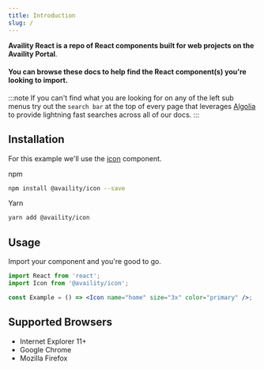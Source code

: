 ```yaml
---
title: Introduction
slug: /
---
```


**Availity React is a repo of React components built for web projects on the Availity Portal**.

#### You can browse these docs to help find the React component(s) you're looking to import.

:::note
If you can't find what you are looking for on any of the left sub menus try out the `search bar` at the top of every page that leverages [Algolia](https://www.algolia.com/) to provide lightning fast searches across all of our docs.
:::

## Installation

For this example we'll use the [icon](/components/icon) component.

npm

```bash
npm install @availity/icon --save
```

Yarn

```bash
yarn add @availity/icon
```

## Usage

Import your component and you're good to go.

```jsx
import React from 'react';
import Icon from '@availity/icon';

const Example = () => <Icon name="home" size="3x" color="primary" />;
```

## Supported Browsers

- Internet Explorer 11+
- Google Chrome
- Mozilla Firefox
